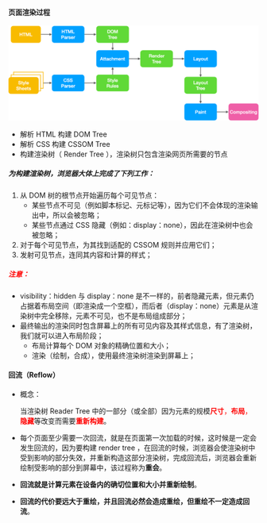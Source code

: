 #### 页面渲染过程

![页面渲染过程图](files/img/%E9%A1%B5%E9%9D%A2%E6%B8%B2%E6%9F%93%E8%BF%87%E7%A8%8B%E5%9B%BE.jpg)

- 解析 HTML 构建 DOM Tree
- 解析 CSS 构建 CSSOM Tree
- 构建渲染树（ Render Tree ），渲染树只包含渲染网页所需要的节点

##### 为构建渲染树，浏览器大体上完成了下列工作：

1. 从 DOM 树的根节点开始遍历每个可见节点：
   - 某些节点不可见（例如脚本标记、元标记等），因为它们不会体现的渲染输出中，所以会被忽略；
   - 某些节点通过 CSS 隐藏（例如：display：none），因此在渲染树中也会被忽略；
2. 对于每个可见节点，为其找到适配的 CSSOM 规则并应用它们；
3. 发射可见节点，连同其内容和计算的样式；

##### <font color=red>注意：</font>

- visibility：hidden 与 display：none 是不一样的，前者隐藏元素，但元素仍占据着布局空间（即渲染成一个空框），而后者（display：none）元素是从渲染树中完全移除，元素不可见，也不是布局组成部分；
- 最终输出的渲染同时包含屏幕上的所有可见内容及其样式信息，有了渲染树，我们就可以进入布局阶段；
  - 布局计算每个 DOM 对象的精确位置和大小；
  - 渲染（绘制，合成），使用最终渲染树渲染到屏幕上；

#### 回流（Reflow）

- 概念：

  当渲染树 Reader Tree 中的一部分（或全部）因为元素的规模<font color=red>**尺寸**，**布局**，**隐藏**</font>等改变而需要<font color=red>**重新构建**</font>。

- 每个页面至少需要一次回流，就是在页面第一次加载的时候，这时候是一定会发生回流的，因为要构建 render tree ，在回流的时候，浏览器会使渲染树中受到影响的部分失效，并重新构造这部分渲染树，完成回流后，浏览器会重新绘制受影响的部分到屏幕中，该过程称为**重会**。

- **回流就是计算元素在设备内的确切位置和大小并重新绘制**。

- **回流的代价要远大于重绘，并且回流必然会造成重绘，但重绘不一定造成回流**。



